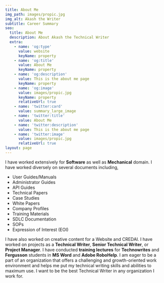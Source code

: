 ```yaml
---
title: About Me
img_path: images/propic.jpg
img_alt: Akash the Writer
subtitle: Career Summary
seo:
  title: About Me
  description: About Akash the Technical Writer
  extra:
    - name: 'og:type'
      value: website
      keyName: property
    - name: 'og:title'
      value: About Me
      keyName: property
    - name: 'og:description'
      value: This is the about me page
      keyName: property
    - name: 'og:image'
      value: images/propic.jpg
      keyName: property
      relativeUrl: true
    - name: 'twitter:card'
      value: summary_large_image
    - name: 'twitter:title'
      value: About Me
    - name: 'twitter:description'
      value: This is the about me page
    - name: 'twitter:image'
      value: images/propic.jpg
      relativeUrl: true
layout: page
---
```

I have worked extensively for **Software** as well as **Mechanical** domain. I have worked diversely on several documents including,

*   User Guides/Manuals
*   Administrator Guides
*   API Guides
*   Technical Papers
*   Case Studies
*   White Papers
*   Company Profiles
*   Training Materials
*   SDLC Documentation
*   SOPs
*   Expression of Interest (EOI)

I have also worked on creative content for a Website and CREDAI. I have worked on projects as a **Technical Writer**, **Senior Technical Writer**, or **Project Manager**. I have conducted **training lectures** for **Technowrites** and **Fergusson** students in **MS Word** and **Adobe RoboHelp**.
I am eager to be a part of an organization that offers a challenging and growth-oriented work environment and helps me put my technical writing skills and abilities to maximum use. I want to be the best Technical Writer in any organization I work for.
